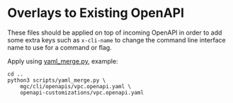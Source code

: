 # Overlays to Existing OpenAPI

These files should be applied on top of incoming OpenAPI in order
to add some extra keys such as `x-cli-name` to change the
command line interface name to use for a command or flag.

Apply using [yaml_merge.py](../scripts/yaml_merge.py), example:


```shell
cd ..
python3 scripts/yaml_merge.py \
    mgc/cli/openapis/vpc.openapi.yaml \
    openapi-customizations/vpc.openapi.yaml
```
